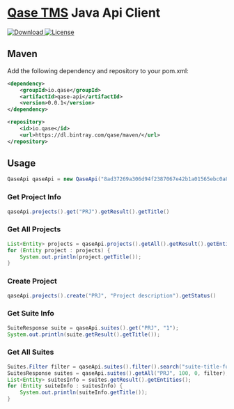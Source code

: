 # [Qase TMS](https://qase.io) Java Api Client
[![Download](https://api.bintray.com/packages/qase/maven/io.qase.qase-api/images/download.svg?version=0.0.1) ](https://bintray.com/qase/maven/io.qase.qase-api/0.0.1/link)
[![License](https://lxgaming.github.io/badges/License-Apache%202.0-blue.svg)](https://www.apache.org/licenses/LICENSE-2.0)

## Maven ##

Add the following dependency and repository to your pom.xml:
```xml
<dependency>
    <groupId>io.qase</groupId>
    <artifactId>qase-api</artifactId>
    <version>0.0.1</version>
</dependency>
```


```xml
<repository>
    <id>io.qase</id>
    <url>https://dl.bintray.com/qase/maven/</url>
</repository>
```

## Usage ##

```java
QaseApi qaseApi = new QaseApi("8ad37269a306d94f2387067e42b1a01565ebc0a8")
```

### Get Project Info ###
```java
qaseApi.projects().get("PRJ").getResult().getTitle()
```

		
### Get All Projects ###
```java
List<Entity> projects = qaseApi.projects().getAll().getResult().getEntities();
for (Entity project : projects) {
    System.out.println(project.getTitle());
}
```

### Create Project ###
```java
qaseApi.projects().create("PRJ", "Project description").getStatus()
```

### Get Suite Info ###
```java
SuiteResponse suite = qaseApi.suites().get("PRJ", "1");
System.out.println(suite.getResult().getTitle());
```

### Get All Suites ###
```java
Suites.Filter filter = qaseApi.suites().filter().search("suite-title-for-search");
SuitesResponse suites = qaseApi.suites().getAll("PRJ", 100, 0, filter);
List<Entity> suitesInfo = suites.getResult().getEntities();
for (Entity suiteInfo : suitesInfo) {
    System.out.println(suiteInfo.getTitle());
}
```